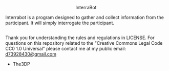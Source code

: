 <p align="center"> InterraBot
  
 Interrabot is a program designed to gather and collect information from the participant. It will simply interrogate the participant.
##
Thank you for understanding the rules and regulations in LICENSE.
For questions on this repository related to the "Creative Commons Legal Code
CC0 1.0 Universal" please contact me at my public email:
d73928430@gmail.com

- The3DP
